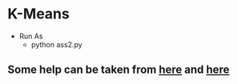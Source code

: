 # K-Means

* Run As
    * python ass2.py

## Some help can be taken from [here](https://scikit-learn.org/stable/auto_examples/cluster/plot_kmeans_silhouette_analysis.html) and [here](https://stackoverflow.com/questions/51138686/how-to-use-silhouette-score-in-k-means-clustering-from-sklearn-library)